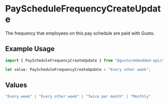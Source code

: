 # PayScheduleFrequencyCreateUpdate

The frequency that employees on this pay schedule are paid with Gusto.

## Example Usage

```typescript
import { PayScheduleFrequencyCreateUpdate } from "@gusto/embedded-api/models/components/payschedulefrequencycreateupdate.js";

let value: PayScheduleFrequencyCreateUpdate = "Every other week";
```

## Values

```typescript
"Every week" | "Every other week" | "Twice per month" | "Monthly"
```
